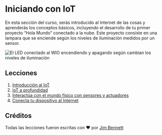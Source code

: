 # Iniciando con IoT

En esta sección del curso, serás introducido al Internet de las cosas y aprenderás los conceptos básicos, incluyendo el desarrollo de tu primer proyecto “Hola Mundo” conectado a la nube. Este proyecto consiste en una lampara que se enciende según los niveles de iluminación medidos por un sensor.

![El LED conectado al WIO encendiendo y apagando según cambian los niveles de iluminación](https://github.com/microsoft/IoT-For-Beginners/blob/main/images/wio-running-assignment-1-1.gif?raw=true)

## Lecciones

1. [Introducción al IoT](../lessons/1-introduction-to-iot/translations/README.es.md)
1. [IoT a profundidad](../lessons/2-deeper-dive/README.md)
1. [Interactúa con el mundo físico con sensores y actuadores](../lessons/3-sensors-and-actuators/README.md)
1. [Conecta tu dispositivo al Internet](../lessons/4-connect-internet/README.md)

## Créditos

Todas las lecciones fueron escritas con ♥️ por [Jim Bennett](https://GitHub.com/JimBobBennett)

